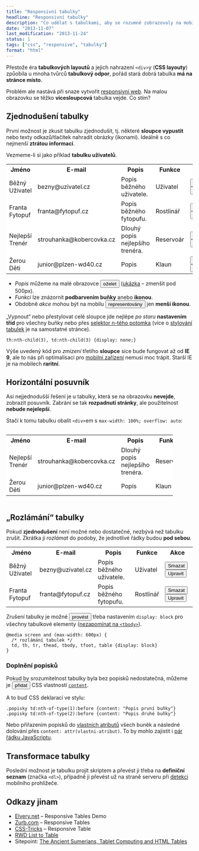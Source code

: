 ```yaml
---
title: "Responsivní tabulky"
headline: "Responsivní tabulky"
description: "Co udělat s tabulkami, aby se rozumně zobrazovaly na mobilech/tabletech."
date: "2013-11-07"
last_modification: "2013-11-24"
status: 1
tags: ["css", "responsive", "tabulky"]
format: "html"
---
```


<!--
<style>
  /* reset rozlamování tabulek */
  table {display: table}
  td, th {display: table-cell}
  tr {display: table-row}
  thead {display: table-header-group}
  tbody {display: table-row-group}
  tfooter {display: table-footer-group}
</style>-->

<p>Přestože éra <b>tabulkových layoutů</b> a jejich nahrazení <code>&lt;div></code>y (<b>CSS layouty</b>) způobila u mnoha tvůrců <b>tabulkový odpor</b>, pořád stará dobrá tabulka <b>má na stránce místo</b>.</p>

<p>Problém ale nastává při snaze vytvořit <a href="/mobilni-web">responsivní web</a>. Na malou obrazovku se těžko <b>vícesloupcová</b> tabulka vejde. Co stím?</p>

<h2 id="zjednoduseni">Zjednodušení tabulky</h2>
<p>První možnost je zkusit tabulku zjednodušit, tj. některé <b>sloupce vypustit</b> nebo texty odkazů/tlačítek nahradit obrázky (ikonami). Ideálně s co nejmenší <b>ztrátou informací</b>.</p>

<p>Vezmeme-li si jako příklad <b>tabulku uživatelů</b>.</p>

<div class="live">
  <style>
    .vypnout-popis th:nth-child(3), .vypnout-popis td:nth-child(3) {display: none;}
    .zjednodusit td:nth-child(5) .ico {display: inline-block;}
    .ico, .zjednodusit td:nth-child(5) .txt {display: none;}
  </style>
  <table style="background: #fff" id="zjednodusit">
    <tr>
      <th>Jméno</th><th>E-mail</th><th>Popis</th><th>Funkce</th><th>Akce</th>
    </tr>
    <tr>
      <td>Běžný Uživatel</td>
      <td>bezny@uzivatel.cz</td>
      <td>Popis běžného uživatele.</td>
      <td>Uživatel</td>    
      <td><button><span class="ico">×</span><span class="txt">Smazat</span></button><button><span class="ico">E</span><span class="txt">Upravit</span></button></td>
    </tr>
    <tr>
      <td>Franta Fytopuf</td>
      <td>franta@fytopuf.cz</td>
      <td>Popis běžného fytopufu.</td>
      <td>Rostlinář</td>
      <td><button><span class="ico">×</span><span class="txt">Smazat</span></button><button><span class="ico">E</span><span class="txt">Upravit</span></button></td>
    </tr>  
    <tr>
      <td>Nejlepší Trenér</td>
      <td>strouhanka@kobercovka.cz</td>
      <td>Dlouhý popis nejlepšího trenéra.</td>
      <td>Reservoár</td>    
      <td><button><span class="ico">×</span><span class="txt">Smazat</span></button><button><span class="ico">E</span><span class="txt">Upravit</span></button></td>
    </tr>  
    <tr>
      <td>Žerou Děti</td>
      <td>junior@plzen-wd40.cz</td>
      <td>Popis</td>
      <td>Klaun</td>
      <td><button><span class="ico">×</span><span class="txt">Smazat</span></button><button><span class="ico">E</span><span class="txt">Upravit</span></button></td>
    </tr>  
  </table>  
</div>
<script>
  var zjednodusit = document.getElementById("zjednodusit");
</script>

<ul>
  <li><i>Popis</i> můžeme na malé obrazovce <button onclick="toggle(zjednodusit, 'vypnout-popis')">oželet</button> (<a href="http://kod.djpw.cz/dis-">ukázka</a> – zmenšit pod 500px).</li>
  <li><i>Funkci</i> lze znázornit <b>podbarvením buňky</b> anebo <b>ikonou</b>.</li>
  <li>Obdobně <i>akce</i> mohou být na mobilu <button onclick="toggle(zjednodusit, 'zjednodusit')">representovány</button> jen <b>menší ikonou</b>.</li>
</ul>

<p>„Vypnout“ nebo přestylovat celé sloupce jde nejlépe <i>po staru</i> <b>nastavením tříd</b> pro všechny buňky nebo přes <a href="/css-selektory#n-ty-potomek">selektor n-tého potomka</a> (více o <a href="/stylovani-tabulky">stylování tabulek</a> je na samostatné stránce).</p>

<pre><code>th:nth-child(3), td:nth-child(3) {display: none;}</code></pre>

<p>Výše uvedený kód pro <i>zmizení</i> třetího <b>sloupce</b> sice bude fungovat až od <b>IE 9</b>, ale to nás při optimalisaci pro <a href="/prohlizece#mobily">mobilní zařízení</a> nemusí moc trápit. Starší IE je na mobilech <b>raritní</b>.</p>

<h2 id="posuvnik">Horizontální posuvník</h2>
<p>Asi nejjednodušší řešení je u tabulky, která se na obrazovku <b>nevejde</b>, zobrazit posuvník. Zabrání se tak <b>rozpadnutí stránky</b>, ale použitelnost <b>nebude nejelepší</b>.</p>

<p>Stačí k tomu tabulku obalit <code>&lt;div></code>em s <code>max-width: 100%; overflow: auto</code>:</p>

<div style="max-width: 450px">
  <div class="live no-source" style="max-width: 100%; overflow: auto;">
    <table style="background: #fff;">
      <tr>
        <th>Jméno</th><th>E-mail</th><th>Popis</th><th>Funkce</th><th>Akce</th>
      </tr> 
      <tr>
        <td>Nejlepší Trenér</td>
        <td>strouhanka@kobercovka.cz</td>
        <td>Dlouhý popis nejlepšího trenéra.</td>
        <td>Reservoár</td>    
        <td><button><span class="ico">×</span><span class="txt">Smazat</span></button><button><span class="ico">E</span><span class="txt">Upravit</span></button></td>
      </tr>  
      <tr>
        <td>Žerou Děti</td>
        <td>junior@plzen-wd40.cz</td>
        <td>Popis</td>
        <td>Klaun</td>
        <td><button><span class="ico">×</span><span class="txt">Smazat</span></button><button><span class="ico">E</span><span class="txt">Upravit</span></button></td>
      </tr>  
    </table>  
  </div>
</div>

<h2 id="rozlamani">„Rozlámání“ tabulky</h2>
<p>Pokud <b>zjednodušení</b> není možné nebo dostatečné, nezbývá než tabulku zrušit. Zkrátka ji <i>rozlámat</i> do podoby, že jednotlivé řádky budou <b>pod sebou</b>.</p>

<div class="live">
  <style>
    .rozlamat th {display: none;}
    .rozlamat td, .rozlamat tr, .rozlamat thead, .rozlamat tbody, table.rozlamat {display: block;}
    
    .popisky td:before {position: absolute; left: 5px; top: 0; width: 40%;}
    .popisky td {position: relative; padding-left: 50%}
    
    .popisky td:nth-of-type(1):before {content: "Jméno"}
	.popisky td:nth-of-type(2):before {content: "E-mail"}
	.popisky td:nth-of-type(3):before {content: "Popis"}
	.popisky td:nth-of-type(4):before {content: "Funkce"}
	.popisky td:nth-of-type(5):before {content: "Akce"}
  </style>
  <table style="background: #fff;" id="rozlamat">
    <tr>
      <th>Jméno</th><th>E-mail</th><th>Popis</th><th>Funkce</th><th>Akce</th>
    </tr>
    <tr>
      <td>Běžný Uživatel</td>
      <td>bezny@uzivatel.cz</td>
      <td>Popis běžného uživatele.</td>
      <td>Uživatel</td>    
      <td><button><span class="ico">×</span><span class="txt">Smazat</span></button><button><span class="ico">E</span><span class="txt">Upravit</span></button></td>
    </tr>
    <tr>
      <td>Franta Fytopuf</td>
      <td>franta@fytopuf.cz</td>
      <td>Popis běžného fytopufu.</td>
      <td>Rostlinář</td>
      <td><button><span class="ico">×</span><span class="txt">Smazat</span></button><button><span class="ico">E</span><span class="txt">Upravit</span></button></td>
    </tr>   
  </table>  
</div>
<script>
  var rozlamat = document.getElementById("rozlamat");
</script>

<p>Zrušení tabulky je možné <button onclick="toggle(rozlamat, 'rozlamat')">provést</button> třeba nastavením <code>display: block</code> pro všechny tabulkové elementy (<a href="/html-znacky#volitelne">nezapomínat na <code>&lt;tbody></code></a>).</p>

<pre><code>@media screen and (max-width: 600px) {
  /* rozlámání tabulek */
  td, th, tr, thead, tbody, tfoot, table {display: block} 
}</code></pre>

<h3 id="popisky">Doplnění popisků</h3>
<p>Pokud by srozumitelnost tabulky byla bez popisků nedostatečná, můžeme je <button onclick="toggle(rozlamat, 'popisky')">přidat</button> CSS vlastností <a href="/content-attr"><code>content</code></a>.</p>

<p>A to buď CSS deklarací ve stylu:</p>
<pre><code>.popisky td:nth-of-type(1):before {content: "Popis první buňky"}
.popisky td:nth-of-type(2):before {content: "Popis druhé buňky"}</code></pre>

<p>Nebo přiřazením popisků do <a href="/vlastni-html-znacky">vlastních atributů</a> všech buněk a následné dolování přes <code>content: attr(vlastni-atribut)</code>. To by mohlo zajistit i <a href="http://kod.djpw.cz/lts">pár řádku JavaScriptu</a>.</p>

<h2 id="transformace">Transformace tabulky</h2>
<p>Poslední možnost je tabulku projít skriptem a převést ji třeba na <b>definiční seznam</b> (značka <code>&lt;dl></code>), případně ji převést už na straně serveru při <a href="/mobilni-web#detekce">detekci</a> mobilního prohlížeče.</p>

<h2 id="odkazy">Odkazy jinam</h2>
<ul>
  <li><a href="http://elvery.net/demo/responsive-tables/">Elvery.net</a> – Responsive Tables Demo</li>
  <li><a href="http://zurb.com/playground/playground/responsive-tables/index.html">Zurb.com</a> – Responsive Tables</li>
  <li><a href="http://css-tricks.com/examples/ResponsiveTables/responsive.php">CSS-Tricks</a> – Responsive Table</li>
  <li><a href="http://codepen.io/geoffyuen/pen/FCBEg">RWD List to Table</a></li>
  
  <li>Sitepoint: <a href="http://www.sitepoint.com/ancient-sumerians-knew-html-tables/">The Ancient Sumerians, Tablet Computing and HTML Tables</a></li>
</ul>